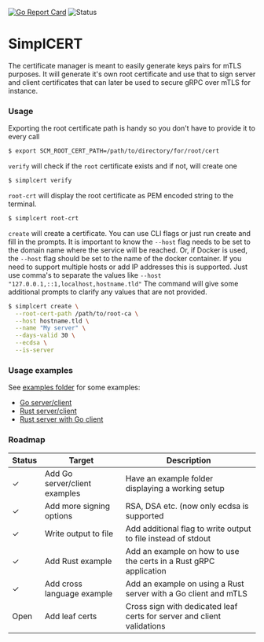 [![Go Report Card](https://goreportcard.com/badge/github.com/jaztec/simplcert)](https://goreportcard.com/report/github.com/jaztec/simplcert)
![Status](https://github.com/jaztec/simplcert/actions/workflows/run-tests.yml/badge.svg)

# SimplCERT

The certificate manager is meant to easily generate keys pairs for mTLS purposes. It will generate
it's own root certificate and use that to sign server and client certificates that can later be used
to secure gRPC over mTLS for instance.

### Usage

Exporting the root certificate path is handy so you don't have to provide it to every call
```bash
$ export SCM_ROOT_CERT_PATH=/path/to/directory/for/root/cert
````

`verify` will check if the `root` certificate exists and if not, will create one 
```bash
$ simplcert verify
```

`root-crt` will display the root certificate as PEM encoded string to the terminal.
```bash
$ simplcert root-crt
```

`create` will create a certificate. You can use CLI flags or just run create and fill in 
the prompts. It is important to know the `--host` flag needs to be set to the domain name 
where the service will be reached. Or, if Docker is used, the `--host` flag should be set 
to the name of the docker container. If you need to support multiple hosts or add IP 
addresses this is supported. Just use comma's to separate the values like 
`--host "127.0.0.1,::1,localhost,hostname.tld"`
The command will give some additional prompts to clarify any values that are not provided.
```bash
$ simplcert create \
  --root-cert-path /path/to/root-ca \
  --host hostname.tld \
  --name "My server" \
  --days-valid 30 \
  --ecdsa \
  --is-server
```

### Usage examples

See [examples folder](examples) for some examples:

- [Go server/client](examples/go-server-client)
- [Rust server/client](examples/rust-server-client)
- [Rust server with Go client](examples/rust-server-go-client)

### Roadmap

| Status  | Target                        | Description                                                            |
|---------|-------------------------------|------------------------------------------------------------------------|
| &check; | Add Go server/client examples | Have an example folder displaying a working setup                      |
| &check; | Add more signing options      | RSA, DSA etc. (now only ecdsa is supported                             |
| &check; | Write output to file          | Add additional flag to write output to file instead of stdout          | 
| &check; | Add Rust example              | Add an example on how to use the certs in a Rust gRPC application      |
| &check; | Add cross language example    | Add an example on using a Rust server with a Go client and mTLS        |
| Open    | Add leaf certs                | Cross sign with dedicated leaf certs for server and client validations |
